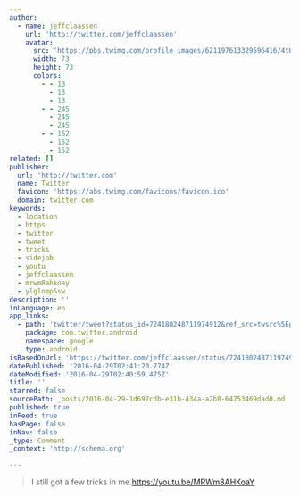 ```yaml
---
author:
  - name: jeffclaassen
    url: 'http://twitter.com/jeffclaassen'
    avatar:
      src: 'https://pbs.twimg.com/profile_images/621197613329596416/4tHW-Jgm_bigger.jpg'
      width: 73
      height: 73
      colors:
        - - 13
          - 13
          - 13
        - - 245
          - 245
          - 245
        - - 152
          - 152
          - 152
related: []
publisher:
  url: 'http://twitter.com'
  name: Twitter
  favicon: 'https://abs.twimg.com/favicons/favicon.ico'
  domain: twitter.com
keywords:
  - location
  - https
  - twitter
  - tweet
  - tricks
  - sidejob
  - youtu
  - jeffclaassen
  - mrwm8ahkoay
  - ylglomp5sw
description: ''
inLanguage: en
app_links:
  - path: 'twitter/tweet?status_id=724180248711974912&ref_src=twsrc%5Egoogle%7Ctwcamp%5Eandroidseo%7Ctwgr%5Estatus%7Ctwterm%5E724180248711974912'
    package: com.twitter.android
    namespace: google
    type: android
isBasedOnUrl: 'https://twitter.com/jeffclaassen/status/724180248711974912'
datePublished: '2016-04-29T02:41:20.774Z'
dateModified: '2016-04-29T02:40:59.475Z'
title: ''
starred: false
sourcePath: _posts/2016-04-29-1d697cdb-e31b-434a-a2b8-64753469dad0.md
published: true
inFeed: true
hasPage: false
inNav: false
_type: Comment
_context: 'http://schema.org'

---
```

> I still got a few tricks in me.https://youtu.be/MRWm8AHKoaY
